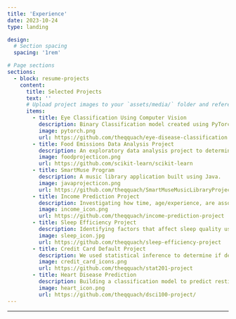 ```yaml
---
title: 'Experience'
date: 2023-10-24
type: landing

design:
  # Section spacing
  spacing: '1rem'

# Page sections
sections:
  - block: resume-projects
    content:
      title: Selected Projects
      text: ''
      # Upload project images to your `assets/media/` folder and reference the filename in the `image` option
      items:
        - title: Eye Classification Using Computer Vision
          description: Binary Classification model created using PyTorch. The goal was to train the model to correctly identify images of diseased eyes.
          image: pytorch.png
          url: https://github.com/theqquach/eye-disease-classification
        - title: Food Emissions Data Analysis Project
          description: An exploratory data analysis project to determine the relationship between greenhouse gas emissions, food production, and food consumption.
          image: foodprojecticon.png
          url: https://github.com/scikit-learn/scikit-learn
        - title: SmartMuse Program
          description: A music library application built using Java.
          image: javaprojecticon.png
          url: https://github.com/theqquach/SmartMuseMusicLibraryProject
        - title: Income Prediction Project
          description: Investigating how time, age/experience, are assoicated with income. We trained a logistic regression model to predict income based on age, education level, hours per week, and marital-status. 
          image: income_icon.png
          url: https://github.com/theqquach/income-prediction-project
        - title: Sleep Efficiency Project
          description: Identifying factors that affect sleep quality using linear modeling. 
          image: sleep_icon.jpg
          url: https://github.com/theqquach/sleep-efficiency-project
        - title: Credit Card Default Project
          description: We used statistical inference to determine if default payments are more prevalent for those with lower education. 
          image: credit_card_icons.png
          url: https://github.com/theqquach/stat201-project
        - title: Heart Disease Prediction
          description: Building a classification model to predict resting ECG, and Angiographic disease status.
          image: heart_icon.png
          url: https://github.com/theqquach/dsci100-project/
---
```

---
